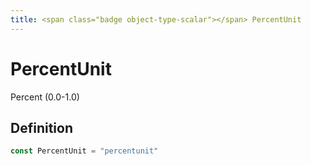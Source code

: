 ```yaml
---
title: <span class="badge object-type-scalar"></span> PercentUnit
---
```

# <span class="badge object-type-scalar"></span> PercentUnit

Percent (0.0-1.0)

## Definition

```go
const PercentUnit = "percentunit"
```
